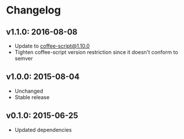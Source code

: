 # Changelog

## v1.1.0: 2016-08-08

- Update to coffee-script@1.10.0
- Tighten coffee-script version restriction since it doesn't conform to semver

## v1.0.0: 2015-08-04

- Unchanged
- Stable release

## v0.1.0: 2015-06-25

- Updated dependencies
